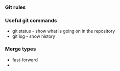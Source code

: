 ### Git rules

### Useful git commands
- git status - show what is going on in the repository 
- git log - show history

### Merge types
- fast-forward 
- 

